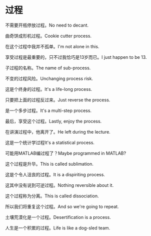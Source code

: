 # 过程

<p><span class="chinese">不需要开瓶停放过程。</span><span class="english">No need to decant.</span></p>

<p><span class="chinese">曲奇饼成形机过程。</span><span class="english">Cookie cutter process.</span></p>

<p><span class="chinese">在这个过程中我并不孤单。</span><span class="english">I'm not alone in this.</span></p>

<p><span class="chinese">享受过程是最重要的，只不过我恰巧是13岁而已。</span><span class="english">I just happen to be 13.</span></p>

<p><span class="chinese">子过程的名称。</span><span class="english">The name of sub-process.</span></p>

<p><span class="chinese">不变的过程风险。</span><span class="english">Unchanging process risk.</span></p>

<p><span class="chinese">这是个终身的过程。</span><span class="english">It's a life-long process.</span></p>

<p><span class="chinese">只要把上面的过程反过来。</span><span class="english">Just reverse the process.</span></p>

<p><span class="chinese">是一个多步过程。</span><span class="english">It's a multi-step process.</span></p>

<p><span class="chinese">最后，享受这个过程。</span><span class="english">Lastly, enjoy the process.</span></p>

<p><span class="chinese">在讲演过程中，他离开了。</span><span class="english">He left during the lecture.</span></p>

<p><span class="chinese">这是一个统计学过程</span><span class="english">It's a statistical process.</span></p>

<p><span class="chinese">可能用MATLAB编过程了？</span><span class="english">Maybe programmed in MATLAB?</span></p>

<p><span class="chinese">这个过程是升华。</span><span class="english">This is called sublimation.</span></p>

<p><span class="chinese">这是个令人沮丧的过程。</span><span class="english">It is a dispiriting process.</span></p>

<p><span class="chinese">这其中没有说到可逆过程。</span><span class="english">Nothing reversible about it.</span></p>

<p><span class="chinese">这个过程称为分离。</span><span class="english">This is called dissociation.</span></p>

<p><span class="chinese">所以我们将重复这个过程。</span><span class="english">And so we're going to repeat.</span></p>

<p><span class="chinese">土壤荒漠化是一个过程。</span><span class="english">Desertification is a process.</span></p>

<p><span class="chinese">人生是一个积累的过程。</span><span class="english">Life is like a dog-sled team.</span></p>


